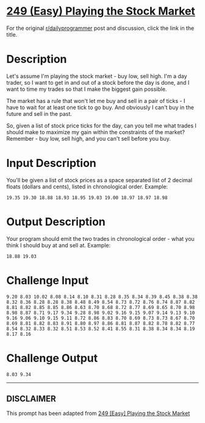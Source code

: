 # [249 (Easy) Playing the Stock Market](https://www.reddit.com/r/dailyprogrammer/comments/40h9pd/20160111_challenge_249_easy_playing_the_stock/)

For the original [r/dailyprogrammer](https://www.reddit.com/r/dailyprogrammer/) post and discussion, click the link in the title.

# Description
Let's assume I'm playing the stock market - buy low, sell high. I'm a day trader, so I want to get in and out of a stock before the day is done, and I want to time my trades so that I make the biggest gain possible. 

The market has a rule that won't let me buy and sell in a pair of ticks - I have to wait for at least one tick to go buy. And obviously I can't buy in the future and sell in the past. 

So, given a list of stock price ticks for the day, can you tell me what trades I should make to maximize my gain within the constraints of the market? Remember - buy low, sell high, and you can't sell before you buy.

# Input Description
You'll be given a list of stock prices as a space separated list of 2 decimal floats (dollars and cents), listed in chronological order. Example:


```
19.35 19.30 18.88 18.93 18.95 19.03 19.00 18.97 18.97 18.98
```
# Output Description
Your program should emit the two trades in chronological order - what you think I should buy at and sell at. Example:


```
18.88 19.03
```
# Challenge Input

```
9.20 8.03 10.02 8.08 8.14 8.10 8.31 8.28 8.35 8.34 8.39 8.45 8.38 8.38 8.32 8.36 8.28 8.28 8.38 8.48 8.49 8.54 8.73 8.72 8.76 8.74 8.87 8.82 8.81 8.82 8.85 8.85 8.86 8.63 8.70 8.68 8.72 8.77 8.69 8.65 8.70 8.98 8.98 8.87 8.71 9.17 9.34 9.28 8.98 9.02 9.16 9.15 9.07 9.14 9.13 9.10 9.16 9.06 9.10 9.15 9.11 8.72 8.86 8.83 8.70 8.69 8.73 8.73 8.67 8.70 8.69 8.81 8.82 8.83 8.91 8.80 8.97 8.86 8.81 8.87 8.82 8.78 8.82 8.77 8.54 8.32 8.33 8.32 8.51 8.53 8.52 8.41 8.55 8.31 8.38 8.34 8.34 8.19 8.17 8.16
```
# Challenge Output

```
8.03 9.34
```

----
## **DISCLAIMER**
This prompt has been adapted from [249 [Easy] Playing the Stock Market](https://www.reddit.com/r/dailyprogrammer/comments/40h9pd/20160111_challenge_249_easy_playing_the_stock/
)
